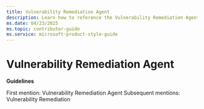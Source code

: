 ```yaml
---
title: Vulnerability Remediation Agent
description: Learn how to reference the Vulnerability Remediation Agent in your writing. 
ms.date: 04/23/2025
ms.topic: contributor-guide
ms.service: microsoft-product-style-guide
---
```


# Vulnerability Remediation Agent

**Guidelines**

First mention: Vulnerability Remediation Agent
Subsequent mentions: Vulnerability Remediation